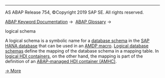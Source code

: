   

* * *

AS ABAP Release 754, ©Copyright 2019 SAP SE. All rights reserved.

[ABAP Keyword Documentation](javascript:call_link\('abenabap.htm'\)) →  [ABAP Glossary](javascript:call_link\('abenabap_glossary.htm'\)) → 

logical schema

A logical schema is a symbolic name for a [database schema](javascript:call_link\('abendatabase_schema_glosry.htm'\) "Glossary Entry") in the [SAP HANA database](javascript:call_link\('abenhana_database_glosry.htm'\) "Glossary Entry") that can be used in an [AMDP macro](javascript:call_link\('abenamdp_macro_glosry.htm'\) "Glossary Entry"). [Logical database schemas](javascript:call_link\('abenlogical_database_schema_glosry.htm'\) "Glossary Entry") define the mapping of the database schema in a mapping table. In [logical HDI containers](javascript:call_link\('abenlogical_hdi_container_glosry.htm'\) "Glossary Entry"), on the other hand, the mapping is part of the definition of an [ABAP-managed HDI container (AMHC)](javascript:call_link\('abenamhc_glosry.htm'\) "Glossary Entry").

[→ More](javascript:call_link\('abenlogical_database_schemas.htm'\))
